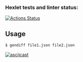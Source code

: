 ### Hexlet tests and linter status:
[![Actions Status](https://github.com/anatolyburtsev/frontend-project-lvl2/workflows/hexlet-check/badge.svg)](https://github.com/anatolyburtsev/frontend-project-lvl2/actions)

## Usage
```sh
$ gendiff file1.json file2.json
```
[![asciicast](https://asciinema.org/a/nsTaEY4ZLq1wu9iKAZGgrrEYn.svg)](https://asciinema.org/a/nsTaEY4ZLq1wu9iKAZGgrrEYn)
